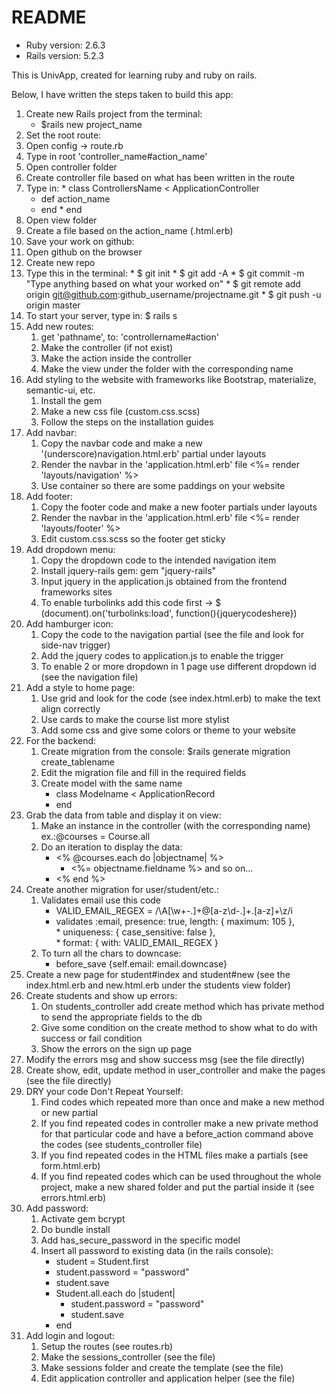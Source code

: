 # README

* Ruby version: 
	2.6.3
* Rails version:
	5.2.3

This is UnivApp, created for learning ruby and ruby on rails.

Below, I have written the steps taken to build this app:
1. Create new Rails project from the terminal:
	* $rails new project_name
2. Set the root route:
  1. Open config -> route.rb
  2. Type in root 'controller_name#action_name'
  3. Open controller folder
  4. Create controller file based on what has been written in the route
  5. Type in: 
	* class ControllersName < ApplicationController
		* def action_name
		* end
	* end
  6. Open view folder
  7. Create a file based on the action_name (.html.erb)
3. Save your work on github:
  1. Open github on the browser
  2. Create new repo
  3. Type this in the terminal:
	*	$ git init
	*	$ git add -A
	*	$ git commit -m "Type anything based on what your worked on"
	*	$ git remote add origin git@github.com:github_username/projectname.git
	*	$ git push -u origin master
 4. To start your server, type in: $ rails s
 5. Add new routes:
 	1. get 'pathname', to: 'controllername#action'
 	2. Make the controller (if not exist)
 	3. Make the action inside the controller
 	4. Make the view under the folder with the corresponding name
6. Add styling to the website with frameworks like Bootstrap, materialize, semantic-ui, etc.
	1. Install the gem
	2. Make a new css file (custom.css.scss)
	3. Follow the steps on the installation guides
7. Add navbar:
	1. Copy the navbar code and make a new '(underscore)navigation.html.erb' partial under layouts
	2. Render the navbar in the 'application.html.erb' file <%= render 'layouts/navigation' %>
	3. Use container so there are some paddings on your website
8. Add footer:
	1. Copy the footer code and make a new footer partials under layouts
	2. Render the navbar in the 'application.html.erb' file <%= render 'layouts/footer' %>
	3. Edit custom.css.scss so the footer get sticky
9. Add dropdown menu:
	1. Copy the dropdown code to the intended navigation item
	2. Install jquery-rails gem: gem "jquery-rails"
	3. Input jquery in the application.js obtained from the frontend frameworks sites
	4. To enable turbolinks add this code first -> $ (document).on('turbolinks:load', function(){jquerycodeshere})
10. Add hamburger icon:
	1. Copy the code to the navigation partial (see the file and look for side-nav trigger)
	2. Add the jquery codes to application.js to enable the trigger
	3. To enable 2 or more dropdown in 1 page use different dropdown id (see the navigation file)
11. Add a style to home page:
	1. Use grid and look for the code (see index.html.erb) to make the text align correctly
	2. Use cards to make the course list more stylist
	3. Add some css and give some colors or theme to your website
12. For the backend:
	1. Create migration from the console: $rails generate migration create_tablename
	2. Edit the migration file and fill in the required fields
	3. Create model with the same name
		* class Modelname < ApplicationRecord
		* end
13. Grab the data from table and display it on view:
	1. Make an instance in the controller (with the corresponding name) ex.:@courses = Course.all
	2. Do an iteration to display the data:
		* <% @courses.each do |objectname| %>
			* <%= objectname.fieldname %> and so on...
		* <% end %>
14. Create another migration for user/student/etc.:
	1. Validates email use this code 
		* VALID_EMAIL_REGEX = /\A[\w+\-.]+@[a-z\d\-.]+\.[a-z]+\z/i  
		* validates :email, presence: true, length: { maximum: 105 },            
					* uniqueness: { case_sensitive: false },            
					* format: { with: VALID_EMAIL_REGEX }
	2. To turn all the chars to downcase:
		* before_save {self.email: email.downcase}
15. Create a new page for student#index and student#new (see the index.html.erb and new.html.erb under the students view folder)
16. Create students and show up errors:
	1. On students_controller add create method which has private method to send the appropriate fields to the db 
	2. Give some condition on the create method to show what to do with success or fail condition
	3. Show the errors on the sign up page
17. Modify the errors msg and show success msg (see the file directly)
18. Create show, edit, update method in user_controller and make the pages (see the file directly)
19. DRY your code Don't Repeat Yourself:
	1. Find codes which repeated more than once and make a new method or new partial
	2. If you find repeated codes in controller make a new private method for that particular code and have a before_action command above the codes (see students_controller file)
	3. If you find repeated codes in the HTML files make a partials (see form.html.erb)
	4. If you find repeated codes which can be used throughout the whole project, make a new shared folder and put the partial inside it (see errors.html.erb)
20. Add password:
	1. Activate gem bcrypt
	2. Do bundle install
	3. Add has_secure_password in the specific model
	4. Insert all password to existing data (in the rails console):
		* student = Student.first
		* student.password = "password"
		* student.save
		* Student.all.each do |student|
			* student.password = "password"
			* student.save
		* end
21. Add login and logout:
	1. Setup the routes (see routes.rb)
	2. Make the sessions_controller (see the file)
	3. Make sessions folder and create the template (see the file)
	4. Edit application controller and application helper (see the file)